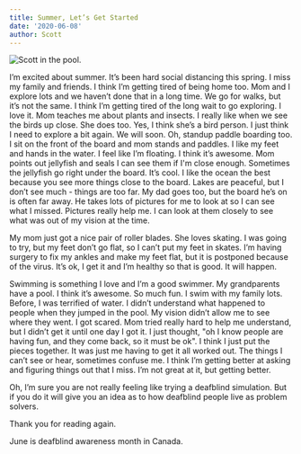 ```yaml
---
title: Summer, Let’s Get Started
date: '2020-06-08'
author: Scott
---
```


![Scott in the pool.](/images/ready_for_summer-d2f7387ee1c02f79c7b329cad655cd32.jpg)

I’m excited about summer. It’s been hard social distancing this spring. I miss my family and friends. I think I’m getting tired of being home too. Mom and I explore lots and we haven’t done that in a long time. We go for walks, but it’s not the same. I think I’m getting tired of the long wait to go exploring. I love it. Mom teaches me about plants and insects. I really like when we see the birds up close. She does too. Yes, I think she’s a bird person. I just think I need to explore a bit again. We will soon. Oh, standup paddle boarding too. I sit on the front of the board and mom stands and paddles. I like my feet and hands in the water. I feel like I’m floating. I think it’s awesome. Mom points out jellyfish and seals I can see them if I'm close enough. Sometimes the jellyfish go right under the board. It’s cool. I like the ocean the best because you see more things close to the board. Lakes are peaceful, but I don’t see much - things are too far. My dad goes too, but the board he’s on is often far away. He takes lots of pictures for me to look at so I can see what I missed. Pictures really help me. I can look at them closely to see what was out of my vision at the time.

My mom just got a nice pair of roller blades. She loves skating. I was going to try, but my feet don’t go flat, so I can’t put my feet in skates. I’m having surgery to fix my ankles and make my feet flat, but it is postponed because of the virus. It’s ok, I get it and I’m healthy so that is good. It will happen. 

Swimming is something I love and I’m a good swimmer. My grandparents have a pool. I think it’s awesome. So much fun. I swim with my family lots. Before, I was terrified of water. I didn’t understand what happened to people when they jumped in the pool. My vision didn’t allow me to see where they went. I got scared. Mom tried really hard to help me understand, but I didn’t get it until one day I got it. I just thought, "oh I know people are having fun, and they come back, so it must be ok". I think I just put the pieces together. It was just me having to get it all worked out. The things I can’t see or hear, sometimes confuse me. I think I’m getting better at asking and figuring things out that I miss. I’m not great at it, but getting better. 

Oh, I’m sure you are not really feeling like trying a deafblind simulation. But if you do it will give you an idea as to how deafblind people live as problem solvers. 

Thank you for reading again.

June is deafblind awareness month in Canada.
